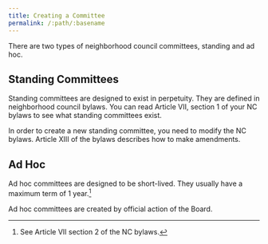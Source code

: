 ```yaml
---
title: Creating a Committee
permalink: /:path/:basename
---
```


There are two types of neighborhood council committees, standing and ad hoc.

## Standing Committees

Standing committees are designed to exist in perpetuity. They are defined in
neighborhood council bylaws. You can read Article VII, section 1 of your NC
bylaws to see what standing committees exist.

In order to create a new standing committee, you need to modify the NC bylaws.
Article XIII of the bylaws describes how to make amendments.

## Ad Hoc

Ad hoc committees are designed to be short-lived. They usually have a maximum
term of 1 year.[^maxterm]

Ad hoc committees are created by official action of the Board.

[^maxterm]:
    See Article VII section 2 of the NC bylaws.

